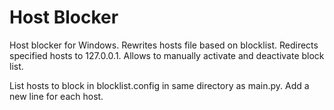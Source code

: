 # Host Blocker

Host blocker for Windows. Rewrites hosts file based on blocklist. Redirects specified hosts to 127.0.0.1. Allows to manually activate and deactivate block list.

List hosts to block in blocklist.config in same directory as main.py. Add a new line for each host.
